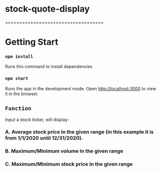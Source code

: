 
# stock-quote-display
===================================
# Getting Start

### `npm install`

Runs this command to install dependencies

### `npm start`

Runs the app in the development mode.
Open [http://localhost:3000](http://localhost:3000) to view it in the browser.

## `Function`
Input a stock ticker, will display:

### A. Average stock price in the given range (in this example it is from 1/1/2020 until 12/31/2020).
### B. Maximum/Minimum volume in the given range
### C.  Maximum/Minimum stock price in the given range
